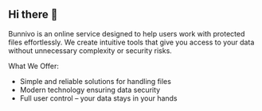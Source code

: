 ## Hi there 👋

Bunnivo is an online service designed to help users work with protected files effortlessly. 
We create intuitive tools that give you access to your data without unnecessary complexity or security risks.

What We Offer:
- Simple and reliable solutions for handling files
- Modern technology ensuring data security
- Full user control – your data stays in your hands


